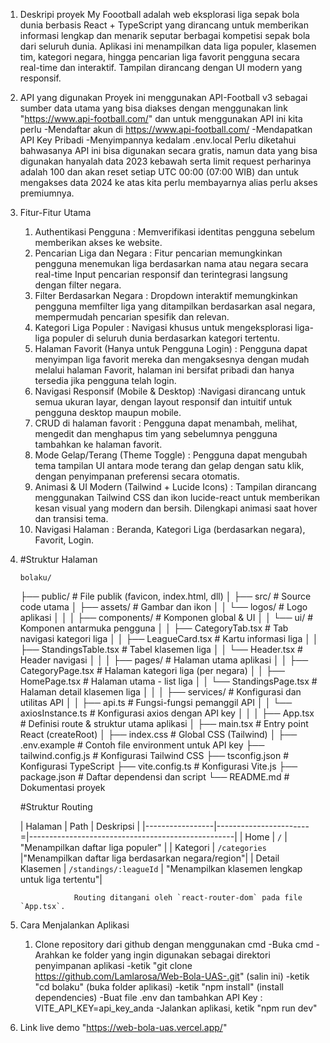 1. Deskripi proyek
    My Foootball adalah web eksplorasi liga sepak bola dunia berbasis React + TypeScript yang dirancang untuk memberikan informasi lengkap dan menarik seputar berbagai kompetisi sepak bola dari seluruh dunia. Aplikasi ini menampilkan data liga populer, klasemen tim, kategori negara, hingga pencarian liga favorit pengguna secara real-time dan interaktif. Tampilan dirancang dengan UI modern yang responsif.

2. API yang digunakan
    Proyek ini menggunakan API-Football v3 sebagai sumber data utama yang bisa diakses dengan menggunakan link "https://www.api-football.com/" dan untuk menggunakan API ini kita perlu 
    -Mendaftar akun di https://www.api-football.com/
    -Mendapatkan API Key Pribadi
    -Menyimpannya kedalam .env.local
    Perlu diketahui bahwasanya API ini bisa digunakan secara gratis, namun data yang bisa digunakan hanyalah data 2023 kebawah serta limit request perharinya adalah 100 dan akan reset setiap UTC 00:00 (07:00 WIB) dan untuk mengakses data 2024 ke atas kita perlu membayarnya alias perlu akses premiumnya.

3. Fitur-Fitur Utama
    1. Authentikasi Pengguna : Memverifikasi identitas pengguna sebelum memberikan akses ke website.
    2. Pencarian Liga dan Negara : Fitur pencarian memungkinkan pengguna menemukan liga berdasarkan nama atau negara secara real-time Input pencarian responsif dan terintegrasi langsung dengan filter negara.
    3. Filter Berdasarkan Negara : Dropdown interaktif memungkinkan pengguna memfilter liga yang ditampilkan berdasarkan asal negara, mempermudah pencarian spesifik dan relevan.
    4. Kategori Liga Populer : Navigasi khusus untuk mengeksplorasi liga-liga populer di seluruh dunia berdasarkan kategori tertentu.
    5. Halaman Favorit (Hanya untuk Pengguna Login) : Pengguna dapat menyimpan liga favorit mereka dan mengaksesnya dengan mudah melalui halaman Favorit, halaman ini bersifat pribadi dan hanya tersedia jika pengguna telah login.
    6. Navigasi Responsif (Mobile & Desktop) :Navigasi dirancang untuk semua ukuran layar, dengan layout responsif dan intuitif untuk pengguna desktop maupun mobile.
    7. CRUD di halaman favorit : Pengguna dapat menambah, melihat, mengedit dan menghapus tim yang sebelumnya pengguna tambahkan ke halaman favorit.
    8. Mode Gelap/Terang (Theme Toggle) : Pengguna dapat mengubah tema tampilan UI antara mode terang dan gelap dengan satu klik, dengan penyimpanan preferensi secara otomatis.
    9. Animasi & UI Modern (Tailwind + Lucide Icons) : Tampilan dirancang menggunakan Tailwind CSS dan ikon lucide-react untuk memberikan kesan visual yang modern dan bersih. Dilengkapi animasi saat hover dan transisi tema.
    10. Navigasi Halaman : Beranda, Kategori Liga (berdasarkan negara), Favorit, Login.

4.  #Struktur Halaman

        bolaku/
    ├── public/                         # File publik (favicon, index.html, dll)
    │
    ├── src/                            # Source code utama
    │   ├── assets/                     # Gambar dan ikon
    │   │   └── logos/                  # Logo aplikasi
    │   │
    │   ├── components/                 # Komponen global & UI
    │   │   └── ui/                     # Komponen antarmuka pengguna
    │   │       ├── CategoryTab.tsx     # Tab navigasi kategori liga
    │   │       ├── LeagueCard.tsx      # Kartu informasi liga
    │   │       ├── StandingsTable.tsx  # Tabel klasemen liga
    │   │       └── Header.tsx          # Header navigasi
    │   │
    │   ├── pages/                      # Halaman utama aplikasi
    │   │   ├── CategoryPage.tsx        # Halaman kategori liga (per negara)
    │   │   ├── HomePage.tsx            # Halaman utama - list liga
    │   │   └── StandingsPage.tsx       # Halaman detail klasemen liga
    │   │
    │   ├── services/                   # Konfigurasi dan utilitas API
    │   │   ├── api.ts                  # Fungsi-fungsi pemanggil API
    │   │   └── axiosInstance.ts        # Konfigurasi axios dengan API key
    │   │
    │   ├── App.tsx                     # Definisi route & struktur utama aplikasi
    │   ├── main.tsx                    # Entry point React (createRoot)
    │   ├── index.css                   # Global CSS (Tailwind)
    │
    ├── .env.example                    # Contoh file environment untuk API key
    ├── tailwind.config.js              # Konfigurasi Tailwind CSS
    ├── tsconfig.json                   # Konfigurasi TypeScript
    ├── vite.config.ts                  # Konfigurasi Vite.js
    ├── package.json                    # Daftar dependensi dan script
    └── README.md                       # Dokumentasi proyek

    #Struktur Routing

    |     Halaman     |         Path           |                  Deskripsi                        |
    |-----------------|-----------------------=|---------------------------------------------------|
    | Home            | `/`                    |        "Menampilkan daftar liga populer"          |
    | Kategori        | `/categories`          |"Menampilkan daftar liga berdasarkan negara/region"|
    | Detail Klasemen | `/standings/:leagueId` | "Menampilkan klasemen lengkap untuk liga tertentu"|

                    Routing ditangani oleh `react-router-dom` pada file `App.tsx`.

5. Cara Menjalankan Aplikasi

    1. Clone repository dari github dengan menggunakan cmd
        -Buka cmd
        -Arahkan ke folder yang ingin digunakan sebagai direktori penyimpanan aplikasi
        -ketik "git clone https://github.com/Lamlarosa/Web-Bola-UAS-.git" (salin ini)
        -ketik "cd bolaku" (buka folder aplikasi)
        -ketik "npm install" (install dependencies)
        -Buat file .env dan tambahkan API Key : VITE_API_KEY=api_key_anda
        -Jalankan aplikasi, ketik "npm run dev"

6. Link live demo "https://web-bola-uas.vercel.app/"
